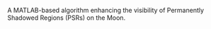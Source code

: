 A MATLAB-based algorithm enhancing the visibility of Permanently Shadowed Regions (PSRs) on the Moon. 
